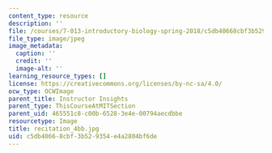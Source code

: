 ```yaml
---
content_type: resource
description: ''
file: /courses/7-013-introductory-biology-spring-2018/c5db40668cbf3b529354e4a2804bf6de_recitation_4bb.jpg
file_type: image/jpeg
image_metadata:
  caption: ''
  credit: ''
  image-alt: ''
learning_resource_types: []
license: https://creativecommons.org/licenses/by-nc-sa/4.0/
ocw_type: OCWImage
parent_title: Instructor Insights
parent_type: ThisCourseAtMITSection
parent_uid: 465551c8-c00b-6528-3e4e-00794aecdbbe
resourcetype: Image
title: recitation_4bb.jpg
uid: c5db4066-8cbf-3b52-9354-e4a2804bf6de
---
```

